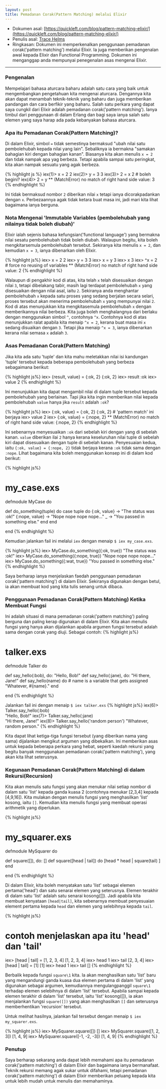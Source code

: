 ```yaml
---
layout: post
title: Pemadanan Corak(Pattern Matching) melalui Elixir
---
```


- Dokumen asal: [https://quickleft.com/blog/pattern-matching-elixir/](https://quickleft.com/blog/pattern-matching-elixir/)
- Penulis asal: [Trace Helms](https://quickleft.com/blog/author/thelms/)
- Ringkasan: Dokumen ini memperkenalkan penggunaan pemadanan corak('pattern matching') melalui Elixir. Ia juga memberikan pengenalan awal kepada Elixir dan Functional Programming.  Dokumen ini menganggap anda mempunyai penegenalan asas mengenai Elixir.

---

### Pengenalan

Mempelajari bahasa aturcara baharu adalah satu cara yang baik untuk mengembangkan pengetahuan kita mengenai aturcara.  Dengannya kita akan dapat menambah teknik-teknik yang baharu dan juga memberikan pandangan dan cara berfikir yang baharu. Salah satu perkara yang dapat saya cungkil dari Elixir adalah pemadanan corak('pattern matching').  Ianya timbul dari penggunaan di dalam Erlang dan bagi saya ianya salah satu elemen yang saya harap ada pada kebanyakan bahasa aturcara.

### Apa itu Pemadanan Corak(Pattern Matching)?

Di dalam Elixir, simbol `=` tidak semestinya bermaksud "ubah nilai satu pembolehubah kepada nilai yang lain".  Sebaliknya ia bermakna "samakan bahagian kiri dengan bahagian kanan".  Biasanya kita akan menulis `x = 2` dan tidak nampak apa yag berbeza.  Tetapi apabila sampai satu peringkat, kita akan nampak sesuatu yang agak berbeza.

{% highlight js %}
iex(1)> x = 2
2
iex(2)> y = 3
3
iex(3)> 2 = x
2 # boleh begini?
iex(4)> 2 = y
** (MatchError) no match of right hand side value: 3
{% endhighlight %}

Ini tidak bermaksud nombor `2` diberikan nilai `x` tetapi ianya dicorakpadankan dengan `x`.  Perbezaannya agak tidak ketara buat masa ini, jadi mari kita lihat bagaimana ianya berguna.

### Nota Mengenai 'Immutable Variables (pembolehubah yang nilainya tidak boleh diubah)'

Elixir ialah sejenis bahasa kefungsian('functional language') yang bermakna nilai sesatu pembolehubah tidak boleh diubah.  Walaupun begitu, kita boleh mengkitarsemula pembolehubah tersebut.  Sekiranya kita menulis `x = 2`, dan kemudian `x = 3`, ianya dibenarkan oleh Elixir.

{% highlight js%} 
iex> x = 2
2
iex> y = 3
3
iex> x = y
3
iex> x
3
iex> ^x = 2 # force no reusing of variables
** (MatchError) no match of right hand side value: 2
{% endhighlight %}

Walaupun di pengakhir kod di atas, kita telah `x` telah disesuaikan dengan nilai `3`, tetapi dibelakang tabir, masih lagi terdapat pembolehubah `x` yang disesuaikan dengan nilai asal, iaitu `2`.  Sekiranya anda menghantar pembolehubah `x` kepada satu proses yang sedang berjalan secara selari, proses tersebut akan menerima pembolehubah `x` yang mempunyai nilai `2`.  Kod di atas menunjukkan kita mengkitasemula pembolehubah `x` dengan memberikannya nilai berbeza.  Kita juga boleh menghalangnya dari berlaku dengan menggunakan simbol `^`, contohnya `^x`.  Contohnya kod di atas menunjukkan ralat apabila kita menaip `^x = 2`, kerana buat masa ini `x` sedang disuaikan dengan `3`.  Tetapi jika menaip `^x = 3`, ianya dibenarkan kerana nilai semasa `x` adalah `3`.  

### Asas Pemadanan Corak(Pattern Matching)

Jika kita ada satu 'tuple' dan kita mahu meletakkan nilai isi kandungan 'tuple' tersebut kepada beberapa pembolehubah yang berbeza sebagaimana berikut:

{% highlight js%} 
iex> {result, value} = {:ok, 2}
{:ok, 2}
iex> result
:ok
iex> value
2
{% endhighlight %}

Ini menunjukkan kita dapat mengambil nilai di dalam tuple tersebut kepada pembolehubah yang berlainan.
Tapi jika kita ingin memberikan nilai kepada pembolehubah `value` hanya jika `result` adalah `:ok`?

{% highlight js%} 
iex> {:ok, value} = {:ok, 2}
{:ok, 2} # 'pattern match' ini berjaya
iex> value
2
iex> {:ok, value} = {:nope, 2}
** (MatchError) no match of right hand side value: {:nope, 2}
{% endhighlight %}

Ini sebenarnya menyesuaikan `:ok` dari sebelah kiri dengan yang di sebelah kanan. `value` diberikan ilai `2` hanya kerana keseluruhan nilai tuple di sebelah kiri dapat disesuaikan dengan tuple di sebelah kanan. Penyesuaian kedua, iaitu `{:ok, value} = {:nope, 2}` tidak berjaya kerana `:ok` tidak sama dengan `:nope`.  Lihat bagaimana kita boleh menggunakan konsep ini di dalam kod berikut:

{% highlight js%} 
# my_case.exs
defmodule MyCase do

  def do_something(tuple) do
    case tuple do
      {:ok, value} ->
        "The status was :ok!"
      {:nope, value} ->
        "Nope nope nope nope..."
      _ ->
        "You passed in something else."
    end
  end

end
{% endhighlight %}

Kemudian jalankan fail ini melalui `iex` dengan menaip `$ iex my_case.exs`.

{% highlight js%} 
iex> MyCase.do_something({:ok, true})
"The status was :ok!"
iex> MyCase.do_something({:nope, true})
"Nope nope nope nope..."
iex> MyCase.do_something({:wat, true})
"You passed in something else."
{% endhighlight %}

Saya berharap ianya menjelaskan faedah penggunaan pemadanan corak('pattern matching') di dalam Elixir.  Sekiranya digunakan dengan betul, ia akan membuat kod yang kita tulis senang untuk dibaca.

### Penggunaan Pemadanan Corak(Pattern Matching) Ketika Membuat Fungsi

Ini adalah situasi di mana pemadanan corak('pattern matching') paling berguna dan paling kerap digunakan di dalam Elixir.  Kita akan menulis fungsi yang hanya akan dijalankan apabila argumen fungsi tersebut adalah sama dengan corak yang diuji. Sebagai contoh:
{% highlight js%} 
# talker.exs
defmodule Talker do

  def say_hello(:bob), do: "Hello, Bob!"
  def say_hello(:jane), do: "Hi there, Jane!"
  def say_hello(name) do # name is a variable that gets assigned
    "Whatever, #{name}."
  end

end
{% endhighlight %}

Jalankan fail ini dengan menaip `$ iex talker.exs`
{% highlight js%} 
iex(6)> Talker.say_hello(:bob)           
"Hello, Bob!"
iex(7)> Talker.say_hello(:jane)          
"Hi there, Jane!"
iex(8)> Talker.say_hello('random person')
"Whatever, random person."
{% endhighlight %}

Kita dapat lihat ketiga-tiga fungsi tersebut (yang diberikan nama yang sama) dijalankan mengikut argumen yang dibekalkan.  Ini memberikan asas untuk kepada beberapa perkara yang hebat, seperti kaedah rekursi yang begitu banyak menggunakan pemadanan corak('pattern matching'), yang akan kita lihat seterusnya.

### Kegunaan Pemadanan Corak(Pattern Matching) di dalam Rekursi(Recursion)

Kita akan menulis satu fungsi yang akan menukar nilai setiap nombor di dalam satu 'list' kepada ganda kuasa 2 (contohnya menukar [2,3,4] kepada [4,9,16]). Kita mulakan dengan menulis fungsi yang menghasilkan 'list' kosong, iaitu `[]`.  Kemudian kita menulis fungsi yang membuat operasi arithmetik yang diperlukan. 

{% highlight js%} 
# my_squarer.exs
defmodule MySquarer do

  def square([]), do: []
  def square([head | tail]) do
    [head * head | square(tail) ]
  end

end
{% endhighlight %}

Di dalam Elixir, kita boleh menyatakan satu 'list' sebagai elemen pertama('head') dan satu senarai elemen yang seterusnya. Elemen terakhir di dalam satu 'list' adalah satu senarai kosong([]).  Jadi apabila kita membuat kenyataan `[head|tail]`, kita sebenarnya membuat penyesuaian element pertama kepada `head` dan elemen yang selebihnya kepada `tail`.

{% highlight js%} 
# contoh menjelaskan apa itu 'head' dan 'tail'
iex> [head | tail] = [1, 2, 3, 4]
[1, 2, 3, 4]
iex> head
1
iex> tail
[2, 3, 4]
iex> [head | tail] = [1]
[1]
iex> head
1
iex> tail
[] 
{% endhighlight %}

Berbalik kepada fungsi `square\1` kita. Ia akan menghasilkan satu 'list' baru yang mengandungi ganda kuasa dua elemen pertama di dalam 'list' yang digunakan sebagai argumen, kemudiannya mengulangpanggil `square\1` terhadap elemen selebihnya di dalam 'list' tersebut.  Apabila sampai kepada elemen terakhir di dalam 'list' tersebut, iaitu 'list' kosong([]), ia akan menjalankan fungsi `square([])` yang akan menghasilkan `[]` dan seterusnya memberhentikan 'recursion' tersebut.

Untuk melihat hasilnya, jalankan fail tersebut dengan menaip `$ iex my_squarer.exs`.

{% highlight js%} 
iex> MySquarer.square([])
[]
iex> MySquarer.square([1, 2, 3])
[1, 4, 9]
iex> MySquarer.square([-1, -2, -3])
[1, 4, 9]
{% endhighlight %}

### Penutup
Saya berharap sekarang anda dapat lebih memahami apa itu pemadanan corak('pattern matching') di dalam Elixir dan bagaimana ianya bermanafaat. Teknik rekursi memang agak sukar untuk difahami, tetapi pemadanan corak('pattern matching') di dalam Elixir memberikan peluang kepada kita untuk lebih mudah untuk menulis dan memahaminya. 


